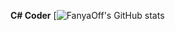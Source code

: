 **C# Coder**
[![FanyaOff's GitHub stats](https://github-readme-stats.vercel.app/api?username=FanyaOff)
